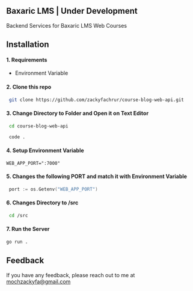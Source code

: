 ## Baxaric LMS | Under Development

Backend Services for Baxaric LMS Web Courses

## Installation

#### 1. **Requirements**

- Environment Variable

#### 2. **Clone** this repo

```bash
 git clone https://github.com/zackyfachrur/course-blog-web-api.git
```

#### 3. **Change Directory** to **Folder** and Open it on **Text Editor**

```bash
 cd course-blog-web-api
```

```bash
 code .
```

#### 4. **Setup** Environment Variable

```env
WEB_APP_PORT=":7000"
```

#### 5. **Changes** the following **PORT** and match it with **Environment Variable**

```go
 port := os.Getenv("WEB_APP_PORT")
```

#### 6. **Changes** Directory to **/src**

```bash
 cd /src
```

#### 7. **Run** the **Server**

```bash
go run .
```

## Feedback

If you have any feedback, please reach out to me at mochzackyfa@gmail.com
